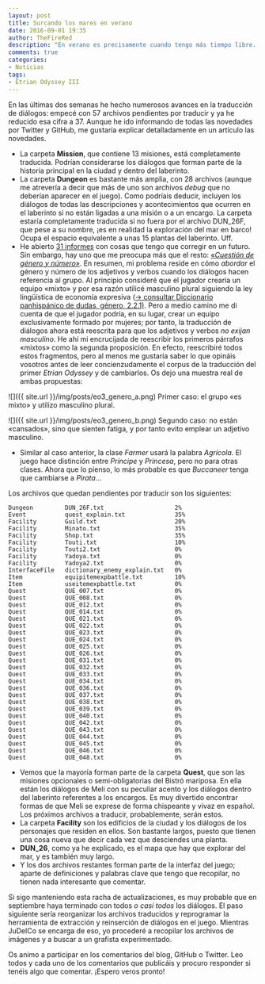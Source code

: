 ```yaml
---
layout: post
title: Surcando los mares en verano
date: 2016-09-01 19:35
author: TheFireRed
description: "En verano es precisamente cuando tengo más tiempo libre. También me preocupa la ley de economía expresiva."
comments: true
categories: 
- Noticias
tags:
- Etrian Odyssey III
---
```


En las últimas dos semanas he hecho numerosos avances en la traducción de diálogos: empecé con 57 archivos pendientes por traducir y ya he reducido esa cifra a 37. Aunque he ido informando de todas las novedades por Twitter y GitHub, me gustaría explicar detalladamente en un artículo las novedades.

- La carpeta **Mission**, que contiene 13 misiones, está completamente traducida. Podrían considerarse los diálogos que forman parte de la historia principal en la ciudad y dentro del laberinto.
- La carpeta **Dungeon** es bastante más amplia, con 28 archivos (aunque me atrevería a decir que más de uno son archivos *debug* que no deberían aparecer en el juego). Como podríais deducir, incluyen los diálogos de todas las descripciones y acontecimientos que ocurren en el laberinto si no están ligadas a una misión o a un encargo. La carpeta estaría completamente traducida si no fuera por el archivo DUN_26F, que pese a su nombre, ¡es en realidad la exploración del mar en barco! Ocupa el espacio equivalente a unas 15 plantas del laberinto. Uff.
- He abierto [31 informes](https://github.com/AegisTrad/EO3es/issues) con cosas que tengo que corregir en un futuro. Sin embargo, hay uno que me preocupa más que el resto: [*«Cuestión de género y número»*](https://github.com/AegisTrad/EO3es/issues/9). En resumen, mi problema reside en cómo *abordar* el género y número de los adjetivos y verbos cuando los diálogos hacen referencia al grupo. Al principio consideré que el jugador crearía un equipo «mixto» y por esa razón utilicé masculino plural siguiendo la ley lingüística de economía expresiva ([→ consultar Diccionario panhispánico de dudas, género, 2.2.1)](http://lema.rae.es/dpd/?key=g%C3%A9nero). Pero a medio camino me di cuenta de que el jugador podría, en su lugar, crear un equipo exclusivamente formado por mujeres; por tanto, la traducción de diálogos ahora está reescrita para que los adjetivos y verbos *no exijan masculino*. He ahí mi encrucijada de reescribir los primeros párrafos «mixtos» como la segunda proposición. En efecto, reescribiré todos estos fragmentos, pero al menos me gustaría saber lo que opináis vosotros antes de leer concienzudamente el corpus de la traducción del primer *Etrian Odyssey* y de cambiarlos. Os dejo una muestra real de ambas propuestas:

![]({{ site.url }}/img/posts/eo3_genero_a.png)
Primer caso: el grupo «es mixto» y utilizo masculino plural.

![]({{ site.url }}/img/posts/eo3_genero_b.png)
Segundo caso: no están «cansados», sino que sienten fatiga, y por tanto evito emplear un adjetivo masculino.

- Similar al caso anterior, la clase *Farmer* usará la palabra *Agrícola*. El juego hace distinción entre *Príncipe* y *Princesa*, pero no para otras clases. Ahora que lo pienso, lo más probable es que *Buccaneer* tenga que cambiarse a *Pirata*...

Los archivos que quedan pendientes por traducir son los siguientes:

```
Dungeon         DUN_26F.txt                    2%  
Event           quest_explain.txt              35% 
Facility        Guild.txt                      20% 
Facility        Minato.txt                     35% 
Facility        Shop.txt                       35% 
Facility        Touti.txt                      10% 
Facility        Touti2.txt                     0%  
Facility        Yadoya.txt                     0%  
Facility        Yadoya2.txt                    0%  
InterfaceFile   dictionary_enemy_explain.txt   0%  
Item            equipitemexpbattle.txt         10% 
Item            useitemexpbattle.txt           0%  
Quest           QUE_007.txt                    0%  
Quest           QUE_008.txt                    0%  
Quest           QUE_012.txt                    0%  
Quest           QUE_014.txt                    0%  
Quest           QUE_021.txt                    0%  
Quest           QUE_022.txt                    0%  
Quest           QUE_023.txt                    0%  
Quest           QUE_024.txt                    0%  
Quest           QUE_025.txt                    0%  
Quest           QUE_026.txt                    0%  
Quest           QUE_031.txt                    0%  
Quest           QUE_032.txt                    0%  
Quest           QUE_033.txt                    0%  
Quest           QUE_034.txt                    0%  
Quest           QUE_036.txt                    0%  
Quest           QUE_037.txt                    0%  
Quest           QUE_038.txt                    0%  
Quest           QUE_039.txt                    0%  
Quest           QUE_040.txt                    0%  
Quest           QUE_042.txt                    0%  
Quest           QUE_043.txt                    0%  
Quest           QUE_044.txt                    0%  
Quest           QUE_045.txt                    0%  
Quest           QUE_046.txt                    0%  
Quest           QUE_048.txt                    0%  
```

- Vemos que la mayoría forman parte de la carpeta **Quest**, que son las misiones opcionales o semi-obligatorias del Bistró mariposa. En ella están los diálogos de Meli con su peculiar acento y los diálogos dentro del laberinto referentes a los encargos. Es muy divertido encontrar formas de que Meli se exprese de forma chispeante y vivaz en español. Los próximos archivos a traducir, probablemente, serán estos.
- La carpeta **Facility** son los edificios de la ciudad y los diálogos de los personajes que residen en ellos. Son bastante largos, puesto que tienen una cosa nueva que decir cada vez que desciendes una planta.
- **DUN_26**, como ya he explicado, es el mapa que hay que explorar del mar, y es también muy largo.
- Y los dos archivos restantes forman parte de la interfaz del juego; aparte de definiciones y palabras clave que tengo que recopilar, no tienen nada interesante que comentar.

Si sigo manteniendo esta racha de actualizaciones, es muy probable que en septiembre haya terminado con todos *o casi todos* los diálogos. El paso siguiente sería reorganizar los archivos traducidos y reprogramar la herramienta de extracción y reinserción de diálogos en el juego. Mientras JuDelCo se encarga de eso, yo procederé a recopilar los archivos de imágenes y a buscar a un grafista experimentado.

Os animo a participar en los comentarios del blog, GitHub o Twitter. Leo todos y cada uno de los comentarios que publicáis y procuro responder si tenéis algo que comentar. ¡Espero veros pronto!